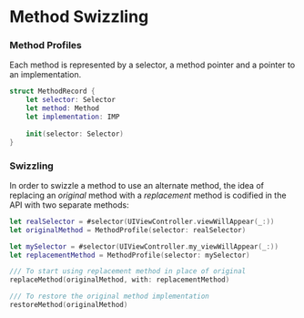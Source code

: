Method Swizzling
================

### Method Profiles

Each method is represented by a selector, a method pointer and a pointer to an implementation.

```swift
struct MethodRecord {
	let selector: Selector
	let method: Method
	let implementation: IMP
	
	init(selector: Selector)
}
```


### Swizzling

In order to swizzle a method to use an alternate method, the idea of replacing an *original* method with a *replacement* method is codified in the API with two separate methods:

```swift
let realSelector = #selector(UIViewController.viewWillAppear(_:))
let originalMethod = MethodProfile(selector: realSelector)

let mySelector = #selector(UIViewController.my_viewWillAppear(_:))
let replacementMethod = MethodProfile(selector: mySelector)

/// To start using replacement method in place of original
replaceMethod(originalMethod, with: replacementMethod)

/// To restore the original method implementation
restoreMethod(originalMethod)
```
